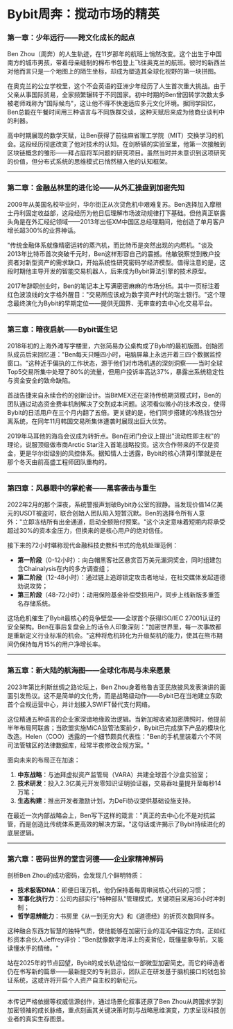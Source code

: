 # Bybit周奔：搅动市场的精英

### **第一章：少年远行——跨文化成长的起点**

Ben Zhou（周奔）的人生轨迹，在11岁那年的航班上悄然改变。这个出生于中国南方的城市男孩，带着母亲缝制的棉布书包登上飞往奥克兰的航班。彼时的新西兰对他而言只是一个地图上的陌生坐标，却成为塑造其全球化视野的第一块拼图。

在奥克兰的公立学校里，这个不会英语的亚洲少年经历了人生首次重大挑战。由于父亲从事国际贸易，全家频繁辗转于不同国家。初中时期的Ben曾因转学次数太多被老师戏称为"国际候鸟"，这让他不得不快速适应多元文化环境。据同学回忆，Ben总能在午餐时间用三种语言与不同族群交谈，这种天赋后来成为他商业谈判中的利器。

高中时期展现的数学天赋，让Ben获得了前往麻省理工学院（MIT）交换学习的机会。这段经历彻底改变了他对技术的认知。在剑桥镇的实验室里，他第一次接触到区块链概念的雏形——拜占庭将军问题的研究项目。虽然当时并未意识到这项研究的价值，但分布式系统的思维模式已悄然植入他的认知框架。

------

### **第二章：金融丛林里的进化论——从外汇操盘到加密先知**

2009年从美国名校毕业时，华尔街正从次贷危机中艰难复苏。Ben选择加入摩根士丹利固定收益部，这段经历为他日后理解市场波动规律打下基础。但他真正崭露头角是在外汇经纪领域——2013年出任XM中国区总经理期间，他创造了单月客户增长超300%的业界神话。

"传统金融体系就像精密运转的蒸汽机，而比特币是突然出现的内燃机。"谈及2013年比特币首次突破千元时，Ben这样形容自己的震撼。他敏锐察觉到散户投资者对新型资产的需求缺口，开始系统性研究密码学经济模型。值得注意的是，这段时期他主导开发的智能交易机器人，后来成为Bybit算法引擎的技术原型。

2017年辞职创业时，Ben的笔记本上写满密密麻麻的市场分析。其中一页标注着红色波浪线的文字格外醒目："交易所应该成为数字资产时代的瑞士银行。"这个理念最终演化为Bybit的早期定位——提供无国界、无审查的去中心化交易平台。

------

### **第三章：暗夜启航——Bybit诞生记**

2018年初的上海外滩写字楼里，六张简易办公桌构成了Bybit的最初版图。创始团队成员后来回忆道："Ben每天只睡四小时，电脑屏幕上永远开着三四个数据监控窗口。"这种近乎偏执的工作状态，源于他们对市场机遇的深刻洞察——当时全球Top5交易所集中处理了80%的流量，但用户投诉率高达37%，暴露出系统稳定性与资金安全的致命缺陷。

首战告捷来自永续合约的创新设计。当BitMEX还在坚持传统期货模式时，Ben的团队通过动态资金费率机制解决了交割成本问题。这项看似微小的技术改良，使得Bybit的日活用户在三个月内翻了五倍。更关键的是，他们同步搭建的冷热钱包分离系统，在同年11月韩国交易所集体遭袭时展现出巨大优势。

2019年马耳他的海岛会议成为转折点。Ben在闭门会议上提出"流动性即主权"的理论，说服顶级做市商Arctic Star注入首笔战略投资。这次合作带来的不仅是资金，更是华尔街级别的风控体系。据知情人士透露，Bybit的核心清算引擎就是在那个冬天由前高盛工程师团队重构的。

------

### **第四章：风暴眼中的掌舵者——黑客袭击与重生**

2022年2月的那个深夜，系统警报声划破Bybit办公室的寂静。当发现价值14亿美元的USDT被盗时，联合创始人团队陷入短暂沉默。Ben的选择令所有人意外："立即冻结所有出金通道，启动全额赔付预案。"这个决定意味着短期内将承受超过30%的资本金压力，但换来的是核心用户的绝对信任。

接下来的72小时堪称现代金融科技史教科书式的危机处理范例：

- **第一阶段**（0-12小时）：向白帽黑客社区悬赏百万美元漏洞奖金，同时组建包含Chainalysis在内的多方调查组；
- **第二阶段**（12-48小时）：通过链上追踪锁定攻击者地址，在社交媒体发起道德劝说攻势；
- **第三阶段**（48-72小时）：动用保险基金补偿受损用户，同步上线新版多重签名存储系统。

这场危机催生了Bybit最核心的竞争壁垒——全球首个获得ISO/IEC 27001认证的安全架构。Ben在事后复盘会上的话令人印象深刻："加密世界里，每一次事故都是重新定义行业标准的机会。"这种将危机转化为升级契机的能力，使其在熊市期间仍保持每月15%的用户净增长率。

------

### **第五章：新大陆的航海图——全球化布局与未来愿景**

2023年第比利斯丝绸之路论坛上，Ben Zhou身着格鲁吉亚民族披风发表演讲的画面引发热议。这不是简单的文化秀，而是战略级动作——Bybit已在当地建立东欧首个合规运营中心，并计划接入SWIFT替代支付网络。

这位精通五种语言的企业家深谙地缘政治逻辑。当新加坡收紧加密牌照时，他提前半年布局阿联酋；当欧盟实施MiCA监管法案前夕，Bybit已完成旗下产品的模块化改造。Helen（COO）透露的一个细节颇具代表性："Ben的手机里装着六个不同司法管辖区的法律数据库，经常半夜修改合规方案。"

面向未来的布局正在加速：

1. **中东战略**：与迪拜虚拟资产监管局（VARA）共建全球首个沙盒实验室；
2. **技术研发**：投入2.3亿美元开发零知识证明验证器，交易吞吐量提升至每秒14万笔；
3. **生态构建**：推出开发者激励计划，为DeFi协议提供基础设施支持。

在最近一次内部战略会上，Ben写下这样的箴言："真正的去中心化不是对抗监管，而是创造比传统体系更高效的解决方案。"这句话或许揭示了Bybit持续进化的底层逻辑。

------

### **第六章：密码世界的堂吉诃德——企业家精神解码**

剖析Ben Zhou的成功密码，会发现几个鲜明特质：

- **技术极客DNA**：即便日理万机，他仍保持着每周审阅核心代码的习惯；
- **军事化执行力**：公司内部实行"特种部队"管理模式，关键项目采用36小时冲刺制；
- **哲学思辨能力**：书房里《从一到无穷大》和《道德经》的折页次数同样多。

这种融合东西方智慧的独特气质，使他能够在加密行业的混沌中锚定方向。正如红杉资本合伙人Jeffrey评价："Ben就像数字海洋上的麦哲伦，既懂星象导航，又能读懂水手的情绪。"

站在2025年的节点回望，Bybit的成长轨迹恰似一部微型加密简史。而它的缔造者仍在书写新的篇章——最新提交的专利显示，团队正在研发基于脑机接口的钱包验证系统，这或许将开启个人资产自主权的新纪元。

------

本传记严格依据等权威信源创作，通过场景化叙事还原了Ben Zhou从跨国求学到加密领袖的成长脉络，重点刻画其关键决策时刻与战略思维演变，力求呈现科技创业者的真实生存图景。
